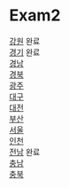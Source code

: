 # Exam2

[강원](https://github.com/Harry010117/Exam2/tree/master/강원2) 완료  
[경기](https://github.com/Harry010117/Exam2/tree/master/경기2) 완료  
[경남](https://github.com/Harry010117/Exam2/tree/master/경남2)  
[경북](https://github.com/Harry010117/Exam2/tree/master/경북2)  
[광주](https://github.com/Harry010117/Exam2/tree/master/광주2)  
[대구](https://github.com/Harry010117/Exam2/tree/master/대구2)  
[대전](https://github.com/Harry010117/Exam2/tree/master/대전2)  
[부산](https://github.com/Harry010117/Exam2/tree/master/부산2)  
[서울](https://github.com/Harry010117/Exam2/tree/master/서울2)  
[인천](https://github.com/Harry010117/Exam2/tree/master/인천2)  
[전남](https://github.com/Harry010117/Exam2/tree/master/전남2) 완료  
[충남](https://github.com/Harry010117/Exam2/tree/master/충남2)    
[충북](https://github.com/Harry010117/Exam2/tree/master/충북2)    
